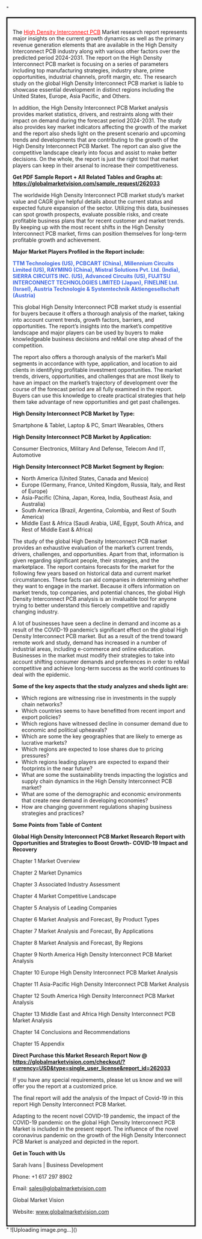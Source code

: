 "<div style='border: 3px solid black; padding: 1em;'>

The <a style='color: #ff0000;' href='https://globalmarketvision.com/reports/global-high-density-interconnect-pcb-market/262033'>High Density Interconnect PCB</a> Market research report represents major insights on the current growth dynamics as well as the primary revenue generation elements that are available in the High Density Interconnect PCB industry along with various other factors over the predicted period 2024-2031. The report on the High Density Interconnect PCB market is focusing on a series of parameters including top manufacturing strategies, industry share, prime opportunities, industrial channels, profit margin, etc. The research study on the global High Density Interconnect PCB market is liable to showcase essential development in distinct regions including the United States, Europe, Asia Pacific, and Others.

In addition, the High Density Interconnect PCB Market analysis provides market statistics, drivers, and restraints along with their impact on demand during the forecast period 2024-2031. The study also provides key market indicators affecting the growth of the market and the report also sheds light on the present scenario and upcoming trends and developments that are contributing to the growth of the High Density Interconnect PCB Market. The report can also give the competitive landscape clearly into focus and assist to make better decisions. On the whole, the report is just the right tool that market players can keep in their arsenal to increase their competitiveness.

<strong>Get PDF Sample Report + All Related Tables and Graphs at</strong><strong>:</strong><strong> <a style='color: #ff0000;' href='https://globalmarketvision.com/sample_request/262033?utm_source=linkedinPulse&utm_medium=Dhiraj&utm_campaign=SN'><strong>https://globalmarketvision.com/sample_request/262033</strong></a></strong>

The worldwide High Density Interconnect PCB market study’s market value and CAGR give helpful details about the current status and expected future expansion of the sector. Utilizing this data, businesses can spot growth prospects, evaluate possible risks, and create profitable business plans that for recent customer and market trends. By keeping up with the most recent shifts in the High Density Interconnect PCB market, firms can position themselves for long-term profitable growth and achievement.

<strong>Major Market Players Profiled in the Report include:</strong>

<strong style='color: #4169e1;'>TTM Technologies (US), PCBCART (China), Millennium Circuits Limited (US), RAYMING (China), Mistral Solutions Pvt. Ltd. (India), SIERRA CIRCUITS INC. (US), Advanced Circuits (US), FUJITSU INTERCONNECT TECHNOLOGIES LIMITED (Japan), FINELINE Ltd. (Israel), Austria Technologie & Systemtechnik Aktiengesellschaft (Austria)</strong>

This global High Density Interconnect PCB market study is essential for buyers because it offers a thorough analysis of the market, taking into account current trends, growth factors, barriers, and opportunities. The report’s insights into the market’s competitive landscape and major players can be used by buyers to make knowledgeable business decisions and reMail one step ahead of the competition.

The report also offers a thorough analysis of the market’s Mail segments in accordance with type, application, and location to aid clients in identifying profitable investment opportunities. The market trends, drivers, opportunities, and challenges that are most likely to have an impact on the market’s trajectory of development over the course of the forecast period are all fully examined in the report. Buyers can use this knowledge to create practical strategies that help them take advantage of new opportunities and get past challenges.

<strong>High Density Interconnect PCB Market by Type</strong><strong>:</strong>

Smartphone & Tablet, Laptop & PC, Smart Wearables, Others

<strong>High Density Interconnect PCB Market by</strong><strong> Application:</strong>

Consumer Electronics, Military And Defense, Telecom And IT, Automotive

<strong>High Density Interconnect PCB Market Segment by Region:</strong>
<ul>
  <li>North America (United States, Canada and Mexico)</li>
  <li>Europe (Germany, France, United Kingdom, Russia, Italy, and Rest of Europe)</li>
  <li>Asia-Pacific (China, Japan, Korea, India, Southeast Asia, and Australia)</li>
  <li>South America (Brazil, Argentina, Colombia, and Rest of South America)</li>
  <li>Middle East &amp; Africa (Saudi Arabia, UAE, Egypt, South Africa, and Rest of Middle East &amp; Africa)</li>
</ul>
The study of the global High Density Interconnect PCB market provides an exhaustive evaluation of the market’s current trends, drivers, challenges, and opportunities. Apart from that, information is given regarding significant people, their strategies, and the marketplace. The report contains forecasts for the market for the following few years based on historical data and current market circumstances. These facts can aid companies in determining whether they want to engage in the market. Because it offers information on market trends, top companies, and potential chances, the global High Density Interconnect PCB analysis is an invaluable tool for anyone trying to better understand this fiercely competitive and rapidly changing industry.

A lot of businesses have seen a decline in demand and income as a result of the COVID-19 pandemic’s significant effect on the global High Density Interconnect PCB market. But as a result of the trend toward remote work and study, demand has increased in a number of industrial areas, including e-commerce and online education. Businesses in the market must modify their strategies to take into account shifting consumer demands and preferences in order to reMail competitive and achieve long-term success as the world continues to deal with the epidemic.

<strong>Some of the key aspects that the study analyzes and sheds light are:</strong>
<ul>
  <li>Which regions are witnessing rise in investments in the supply chain networks?</li>
  <li>Which countries seems to have benefitted from recent import and export policies?</li>
  <li>Which regions have witnessed decline in consumer demand due to economic and political upheavals?</li>
  <li>Which are some the key geographies that are likely to emerge as lucrative markets?</li>
  <li>Which regions are expected to lose shares due to pricing pressures?</li>
  <li>Which regions leading players are expected to expand their footprints in the near future?</li>
  <li>What are some the sustainability trends impacting the logistics and supply chain dynamics in the High Density Interconnect PCB market?</li>
  <li>What are some of the demographic and economic environments that create new demand in developing economies?</li>
  <li>How are changing government regulations shaping business strategies and practices?</li>
</ul>
<strong>Some Points from Table of Content</strong>

<strong>Global High Density Interconnect PCB Market Research Report with Opportunities and Strategies to Boost Growth- COVID-19 Impact and Recovery</strong>

Chapter 1 Market Overview

Chapter 2 Market Dynamics

Chapter 3 Associated Industry Assessment

Chapter 4 Market Competitive Landscape

Chapter 5 Analysis of Leading Companies

Chapter 6 Market Analysis and Forecast, By Product Types

Chapter 7 Market Analysis and Forecast, By Applications

Chapter 8 Market Analysis and Forecast, By Regions

Chapter 9 North America High Density Interconnect PCB Market Analysis

Chapter 10 Europe High Density Interconnect PCB Market Analysis

Chapter 11 Asia-Pacific High Density Interconnect PCB Market Analysis

Chapter 12 South America High Density Interconnect PCB Market Analysis

Chapter 13 Middle East and Africa High Density Interconnect PCB Market Analysis

Chapter 14 Conclusions and Recommendations

Chapter 15 Appendix

<strong>Direct Purchase this Market Research Report Now @ <a style='color: #ff0000;' href='https://globalmarketvision.com/checkout/?currency=USD&type=single_user_license&report_id=262033?utm_source=linkedinPulse&utm_medium=Dhiraj&utm_campaign=SN'><strong>https://globalmarketvision.com/checkout/?currency=USD&type=single_user_license&report_id=262033</strong></a></strong>

If you have any special requirements, please let us know and we will offer you the report at a customized price.

The final report will add the analysis of the Impact of Covid-19 in this report High Density Interconnect PCB Market.

Adapting to the recent novel COVID-19 pandemic, the impact of the COVID-19 pandemic on the global High Density Interconnect PCB Market is included in the present report. The influence of the novel coronavirus pandemic on the growth of the High Density Interconnect PCB Market is analyzed and depicted in the report.

<strong>Get in Touch with Us </strong>

Sarah Ivans | Business Development

Phone: +1 617 297 8902

Email: <a href='mailto:sales@globalmarketvision.com'>sales@globalmarketvision.com</a>

Global Market Vision

Website: <a href='http://www.globalmarketvision.com/'>www.globalmarketvision.com</a>

</div>"
![Uploading image.png…]()
